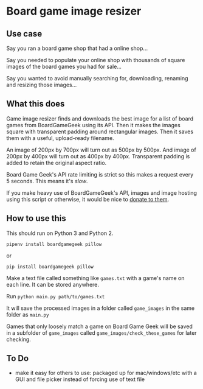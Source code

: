 # Board game image resizer

## Use case

Say you ran a board game shop that had a online shop...

Say you needed to populate your online shop with thousands of square images of the board games you had for sale...

Say you wanted to avoid manually searching for, downloading, renaming and resizing those images...

## What this does

Game image resizer finds and downloads the best image for a list of board games from BoardGameGeek using its API. Then it makes the images square with transparent padding around rectangular images. Then it saves them with a useful, upload-ready filename.

An image of 200px by 700px will turn out as 500px by 500px. And image of 200px by 400px will turn out as 400px by 400px. Transparent padding is added to retain the original aspect ratio.

Board Game Geek's API rate limiting is strict so this makes a request every 5 seconds. This means it's *slow*.

If you make heavy use of BoardGameGeek's API, images and image hosting using this script or otherwise, it would be nice to [donate to them](https://boardgamegeek.com/support).

## How to use this

This should run on Python 3 and Python 2.

`pipenv install boardgamegeek pillow`

or

`pip install boardgamegeek pillow`

Make a text file called something like `games.txt` with a game's name on each line. It can be stored anywhere.

Run `python main.py path/to/games.txt`

It will save the processed images in a folder called `game_images` in the same folder as `main.py`

Games that only loosely match a game on Board Game Geek will be saved in a subfolder of `game_images` called `game_images/check_these_games` for later checking.

## To Do

* make it easy for others to use: packaged up for mac/windows/etc with a GUI and file picker instead of forcing use of text file